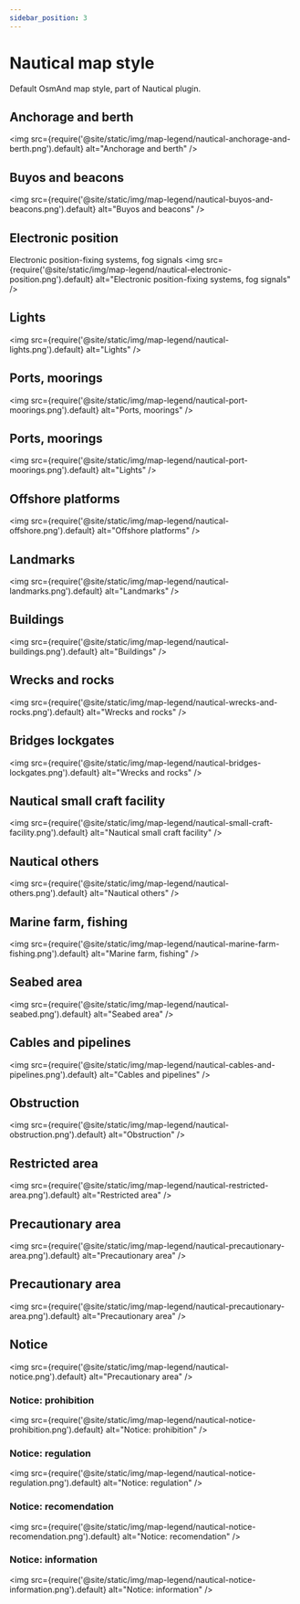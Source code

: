 ```yaml
---
sidebar_position: 3
---
```


# Nautical map style
Default OsmAnd map style, part of Nautical plugin.

## Anchorage and berth
<img src={require('@site/static/img/map-legend/nautical-anchorage-and-berth.png').default} alt="Anchorage and berth" />

## Buyos and beacons
<img src={require('@site/static/img/map-legend/nautical-buyos-and-beacons.png').default} alt="Buyos and beacons" />

## Electronic position
Electronic position-fixing systems, fog signals
<img src={require('@site/static/img/map-legend/nautical-electronic-position.png').default} alt="Electronic position-fixing systems, fog signals" />

## Lights

<img src={require('@site/static/img/map-legend/nautical-lights.png').default} alt="Lights" />

## Ports, moorings
<img src={require('@site/static/img/map-legend/nautical-port-moorings.png').default} alt="Ports, moorings" />

## Ports, moorings
<img src={require('@site/static/img/map-legend/nautical-port-moorings.png').default} alt="Lights" />

## Offshore platforms
<img src={require('@site/static/img/map-legend/nautical-offshore.png').default} alt="Offshore platforms" />

## Landmarks
<img src={require('@site/static/img/map-legend/nautical-landmarks.png').default} alt="Landmarks" />

## Buildings
<img src={require('@site/static/img/map-legend/nautical-buildings.png').default} alt="Buildings" />

## Wrecks and rocks
<img src={require('@site/static/img/map-legend/nautical-wrecks-and-rocks.png').default} alt="Wrecks and rocks" />

## Bridges lockgates
<img src={require('@site/static/img/map-legend/nautical-bridges-lockgates.png').default} alt="Wrecks and rocks" />


## Nautical small craft facility
<img src={require('@site/static/img/map-legend/nautical-small-craft-facility.png').default} alt="Nautical small craft facility" />

## Nautical others
<img src={require('@site/static/img/map-legend/nautical-others.png').default} alt="Nautical others" />

## Marine farm, fishing
<img src={require('@site/static/img/map-legend/nautical-marine-farm-fishing.png').default} alt="Marine farm, fishing" />

## Seabed area
<img src={require('@site/static/img/map-legend/nautical-seabed.png').default} alt="Seabed area" />


## Cables and pipelines
<img src={require('@site/static/img/map-legend/nautical-cables-and-pipelines.png').default} alt="Cables and pipelines" />


## Obstruction
<img src={require('@site/static/img/map-legend/nautical-obstruction.png').default} alt="Obstruction" />


## Restricted area
<img src={require('@site/static/img/map-legend/nautical-restricted-area.png').default} alt="Restricted area" />

## Precautionary area
<img src={require('@site/static/img/map-legend/nautical-precautionary-area.png').default} alt="Precautionary area" />

## Precautionary area
<img src={require('@site/static/img/map-legend/nautical-precautionary-area.png').default} alt="Precautionary area" />

## Notice
<img src={require('@site/static/img/map-legend/nautical-notice.png').default} alt="Precautionary area" />

### Notice: prohibition
<img src={require('@site/static/img/map-legend/nautical-notice-prohibition.png').default} alt="Notice: prohibition" />

### Notice: regulation
<img src={require('@site/static/img/map-legend/nautical-notice-regulation.png').default} alt="Notice: regulation" />

### Notice: recomendation
<img src={require('@site/static/img/map-legend/nautical-notice-recomendation.png').default} alt="Notice: recomendation" />

### Notice: information
<img src={require('@site/static/img/map-legend/nautical-notice-information.png').default} alt="Notice: information" />